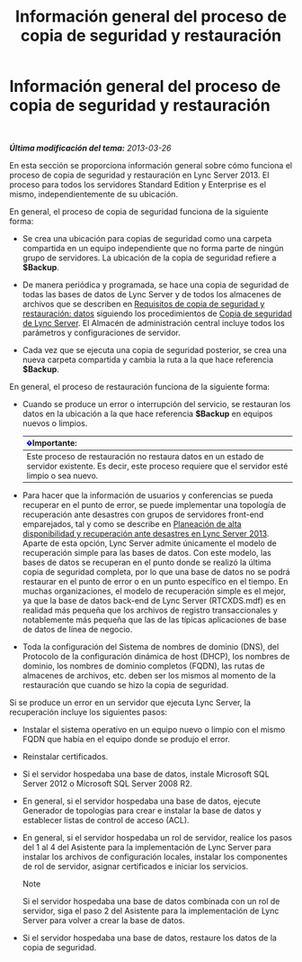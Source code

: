 ﻿---
title: Información general del proceso de copia de seguridad y restauración
TOCTitle: Información general del proceso de copia de seguridad y restauración
ms:assetid: e0f23b21-070f-4df5-b795-cea2f5338d85
ms:mtpsurl: https://technet.microsoft.com/es-es/library/Hh202192(v=OCS.15)
ms:contentKeyID: 52061848
ms.date: 01/07/2017
mtps_version: v=OCS.15
ms.translationtype: HT
---

# Información general del proceso de copia de seguridad y restauración

 

_**Última modificación del tema:** 2013-03-26_

En esta sección se proporciona información general sobre cómo funciona el proceso de copia de seguridad y restauración en Lync Server 2013. El proceso para todos los servidores Standard Edition y Enterprise es el mismo, independientemente de su ubicación.

En general, el proceso de copia de seguridad funciona de la siguiente forma:

  - Se crea una ubicación para copias de seguridad como una carpeta compartida en un equipo independiente que no forma parte de ningún grupo de servidores. La ubicación de la copia de seguridad refiere a **$Backup**.

  - De manera periódica y programada, se hace una copia de seguridad de todas las bases de datos de Lync Server y de todos los almacenes de archivos que se describen en [Requisitos de copia de seguridad y restauración: datos](lync-server-2013-backup-and-restoration-requirements-data.md) siguiendo los procedimientos de [Copia de seguridad de Lync Server](lync-server-2013-backing-up-lync-server.md). El Almacén de administración central incluye todos los parámetros y configuraciones de servidor.

  - Cada vez que se ejecuta una copia de seguridad posterior, se crea una nueva carpeta compartida y cambia la ruta a la que hace referencia **$Backup**.

En general, el proceso de restauración funciona de la siguiente forma:

  - Cuando se produce un error o interrupción del servicio, se restauran los datos en la ubicación a la que hace referencia **$Backup** en equipos nuevos o limpios.
    
    <table>
    <thead>
    <tr class="header">
    <th><img src="images/Gg425917.important(OCS.15).gif" title="important" alt="important" />Importante:</th>
    </tr>
    </thead>
    <tbody>
    <tr class="odd">
    <td>Este proceso de restauración no restaura datos en un estado de servidor existente. Es decir, este proceso requiere que el servidor esté limpio o sea nuevo.</td>
    </tr>
    </tbody>
    </table>


  - Para hacer que la información de usuarios y conferencias se pueda recuperar en el punto de error, se puede implementar una topología de recuperación ante desastres con grupos de servidores front-end emparejados, tal y como se describe en [Planeación de alta disponibilidad y recuperación ante desastres en Lync Server 2013](lync-server-2013-planning-for-high-availability-and-disaster-recovery.md). Aparte de esta opción, Lync Server admite únicamente el modelo de recuperación simple para las bases de datos. Con este modelo, las bases de datos se recuperan en el punto donde se realizó la última copia de seguridad completa, por lo que una base de datos no se podrá restaurar en el punto de error o en un punto específico en el tiempo. En muchas organizaciones, el modelo de recuperación simple es el mejor, ya que la base de datos back-end de Lync Server (RTCXDS.mdf) es en realidad más pequeña que los archivos de registro transaccionales y notablemente más pequeña que las de las típicas aplicaciones de base de datos de línea de negocio.

  - Toda la configuración del Sistema de nombres de dominio (DNS), del Protocolo de la configuración dinámica de host (DHCP), los nombres de dominio, los nombres de dominio completos (FQDN), las rutas de almacenes de archivos, etc. deben ser los mismos al momento de la restauración que cuando se hizo la copia de seguridad.

Si se produce un error en un servidor que ejecuta Lync Server, la recuperación incluye los siguientes pasos:

  - Instalar el sistema operativo en un equipo nuevo o limpio con el mismo FQDN que había en el equipo donde se produjo el error.

  - Reinstalar certificados.

  - Si el servidor hospedaba una base de datos, instale Microsoft SQL Server 2012 o Microsoft SQL Server 2008 R2.

  - En general, si el servidor hospedaba una base de datos, ejecute Generador de topologías para crear e instalar la base de datos y establecer listas de control de acceso (ACL).

  - En general, si el servidor hospedaba un rol de servidor, realice los pasos del 1 al 4 del Asistente para la implementación de Lync Server para instalar los archivos de configuración locales, instalar los componentes de rol de servidor, asignar certificados e iniciar los servicios.
    

    > [!NOTE]
    > Si el servidor hospedaba una base de datos combinada con un rol de servidor, siga el paso 2 del Asistente para la implementación de Lync Server para volver a crear la base de datos.



  - Si el servidor hospedaba una base de datos, restaure los datos de la copia de seguridad.


